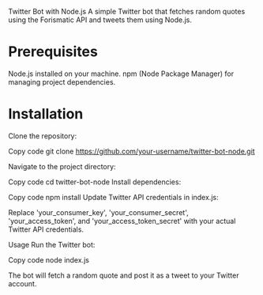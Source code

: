 Twitter Bot with Node.js
A simple Twitter bot that fetches random quotes using the Forismatic API and tweets them using Node.js.

# Prerequisites
Node.js installed on your machine.
npm (Node Package Manager) for managing project dependencies.

# Installation
Clone the repository:

Copy code
git clone https://github.com/your-username/twitter-bot-node.git

Navigate to the project directory:

Copy code
cd twitter-bot-node
Install dependencies:

Copy code
npm install
Update Twitter API credentials in index.js:

Replace 'your_consumer_key', 'your_consumer_secret', 'your_access_token', and 'your_access_token_secret' with your actual Twitter API credentials.

Usage
Run the Twitter bot:

Copy code
node index.js

The bot will fetch a random quote and post it as a tweet to your Twitter account.

